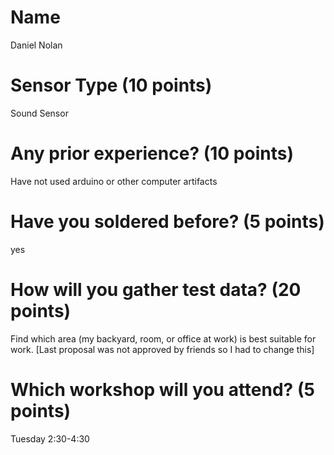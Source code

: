 # Name
Daniel Nolan

# Sensor Type (10 points)
Sound Sensor

# Any prior experience? (10 points)
Have not used arduino or other computer artifacts

# Have you soldered before? (5 points)
yes

# How will you gather test data? (20 points)
Find which area (my backyard, room, or office at work) is best suitable for work. [Last proposal was not approved by friends so I had to change this]
# Which workshop will you attend? (5 points)
Tuesday 2:30-4:30
